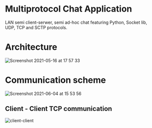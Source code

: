 # Multiprotocol Chat Application
LAN semi client-serwer, semi ad-hoc chat featuring Python, Socket lib, UDP, TCP and SCTP protocols.

# Architecture
![Screenshot 2021-05-16 at 17 57 33](https://user-images.githubusercontent.com/44203355/118693872-c4276800-b80b-11eb-9726-3ae399b69543.png)
# Communication scheme
![Screenshot 2021-06-04 at 15 53 56](https://user-images.githubusercontent.com/44203355/120812459-46729480-c54d-11eb-97b3-565ade0d1704.png)
## Client - Client TCP communication 
![client-client](https://user-images.githubusercontent.com/44197493/122898886-8dcd9300-d34b-11eb-92b7-2183e6c56445.png)
